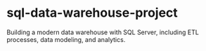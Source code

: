 # sql-data-warehouse-project
Building a modern data warehouse with SQL Server, including ETL processes, data modeling, and analytics.
 

